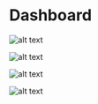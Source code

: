 # Dashboard 

![alt text](image-1.png)

![alt text](image-2.png)

![alt text](image-3.png)

![alt text](image-4.png)